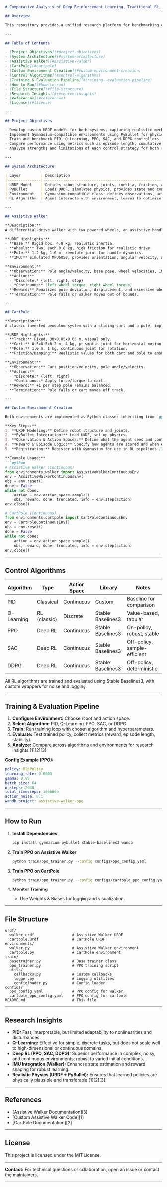 ````markdown
# Comparative Analysis of Deep Reinforcement Learning, Traditional RL, and PID Control for Assistive Walker and CartPole Systems

## Overview

This repository provides a unified research platform for benchmarking classical and modern control strategies—including PID, Q-Learning, PPO, SAC, and DDPG—on two custom robotic systems: an **Assistive Walker** and a **CartPole**. Both systems are modeled using URDF for realistic physics and simulated in PyBullet, with custom Gymnasium environments for reinforcement learning research.

---

## Table of Contents

- [Project Objectives](#project-objectives)
- [System Architecture](#system-architecture)
- [Assistive Walker](#assistive-walker)
- [CartPole](#cartpole)
- [Custom Environment Creation](#custom-environment-creation)
- [Control Algorithms](#control-algorithms)
- [Training & Evaluation Pipeline](#training--evaluation-pipeline)
- [How to Run](#how-to-run)
- [File Structure](#file-structure)
- [Research Insights](#research-insights)
- [References](#references)
- [License](#license)

---

## Project Objectives

- Develop custom URDF models for both systems, capturing realistic mechanical properties.
- Implement Gymnasium-compatible environments using PyBullet for physics simulation.
- Train and benchmark PID, Q-Learning, PPO, SAC, and DDPG controllers.
- Compare performance using metrics such as episode length, cumulative reward, and stability.
- Analyze strengths and limitations of each control strategy for both robots [1][2][3].

---

## System Architecture

| Layer         | Description                                                      |
|---------------|------------------------------------------------------------------|
| URDF Model    | Defines robot structure, joints, inertia, friction, and sensors. |
| PyBullet      | Loads URDF, simulates physics, provides state and control APIs.  |
| Environment   | Gymnasium-compatible class: defines observations, actions, rewards, and episode logic. |
| RL Algorithm  | Agent interacts with environment, learns to optimize reward.     |

---

## Assistive Walker

**Description:**  
A differential-drive walker with two powered wheels, an assistive handle (pole), and a simulated IMU sensor. Designed for research in stabilization, navigation, and user-adaptive control.

**URDF Highlights:**
- **Base:** Rigid box, 4.0 kg, realistic inertia.
- **Wheels:** Two, each 0.8 kg, high friction for realistic drive.
- **Pole:** 1.2 kg, 1.0 m, revolute joint for handle dynamics.
- **IMU:** Simulated MPU6050, provides orientation, angular velocity, and linear acceleration data [1][3].

**Environment:**
- **Observation:** Pole angle/velocity, base pose, wheel velocities, IMU data.
- **Action:**
  - *Discrete:* {left, right, stop}
  - *Continuous:* [left_wheel_torque, right_wheel_torque]
- **Reward:** Penalizes pole deviation, displacement, and excessive wheel velocity.
- **Termination:** Pole falls or walker moves out of bounds.

---

## CartPole

**Description:**  
A classic inverted pendulum system with a sliding cart and a pole, implemented with a custom URDF for realistic simulation.

**URDF Highlights:**
- **Track:** Fixed, 30x0.05x0.05 m, visual only.
- **Cart:** 0.5x0.5x0.2 m, 4 kg, prismatic joint for horizontal motion.
- **Pole:** 1.0 m, 1 kg, continuous joint for rotation.
- **Friction/Damping:** Realistic values for both cart and pole to ensure stable, physical behavior [2].

**Environment:**
- **Observation:** Cart position/velocity, pole angle/velocity.
- **Action:**
  - *Discrete:* {left, right}
  - *Continuous:* Apply force/torque to cart.
- **Reward:** +1 per step pole remains balanced.
- **Termination:** Pole falls or cart moves off track.

---

## Custom Environment Creation

Both environments are implemented as Python classes inheriting from `gymnasium.Env`.

**Key Steps:**
1. **URDF Modeling:** Define robot structure and joints.
2. **PyBullet Integration:** Load URDF, set up physics.
3. **Observation & Action Spaces:** Define what the agent sees and controls.
4. **Reward & Episode Logic:** Specify how agents are scored and when episodes end.
5. **Registration:** Register with Gymnasium for use in RL pipelines [1][2][3].

**Example Usage:**
```python
# Assistive Walker (Continuous)
from environments.walker import AssistiveWalkerContinuousEnv
env = AssistiveWalkerContinuousEnv()
obs = env.reset()
done = False
while not done:
    action = env.action_space.sample()
    obs, reward, done, truncated, info = env.step(action)
env.close()

# CartPole (Continuous)
from environments.cartpole import CartPoleContinuousEnv
env = CartPoleContinuousEnv()
obs = env.reset()
done = False
while not done:
    action = env.action_space.sample()
    obs, reward, done, truncated, info = env.step(action)
env.close()
````

---

## Control Algorithms

| Algorithm  | Type         | Action Space | Library           | Notes                        |
| ---------- | ------------ | ------------ | ----------------- | ---------------------------- |
| PID        | Classical    | Continuous   | Custom            | Baseline for comparison      |
| Q-Learning | RL (classic) | Discrete     | Stable Baselines3 | Value-based, tabular         |
| PPO        | Deep RL      | Continuous   | Stable Baselines3 | On-policy, robust, stable    |
| SAC        | Deep RL      | Continuous   | Stable Baselines3 | Off-policy, sample-efficient |
| DDPG       | Deep RL      | Continuous   | Stable Baselines3 | Off-policy, deterministic    |

All RL algorithms are trained and evaluated using Stable Baselines3, with custom wrappers for noise and logging.

---

## Training & Evaluation Pipeline

1. **Configure Environment:** Choose robot and action space.
2. **Select Algorithm:** PID, Q-Learning, PPO, SAC, or DDPG.
3. **Train:** Run training loop with chosen algorithm and hyperparameters.
4. **Evaluate:** Test trained policy, collect metrics (reward, episode length, stability).
5. **Analyze:** Compare across algorithms and environments for research insights [1][2][3].

**Config Example (PPO):**

```yaml
policy: MlpPolicy
learning_rate: 0.0003
gamma: 0.99
batch_size: 64
n_steps: 2048
total_timesteps: 1000000
action_noise: 0.1
wandb_project: assistive-walker-ppo
```

---

## How to Run

1. **Install Dependencies**

   ```bash
   pip install gymnasium pybullet stable-baselines3 wandb
   ```

2. **Train PPO on Assistive Walker**

   ```bash
   python train/ppo_trainer.py --config configs/ppo_config.yaml
   ```

3. **Train PPO on CartPole**

   ```bash
   python train/ppo_trainer.py --config configs/cartpole_ppo_config.yaml
   ```

4. **Monitor Training**

   * Use Weights & Biases for logging and visualization.

---

## File Structure

```
urdf/
  walker.urdf                 # Assistive Walker URDF
  cartpole.urdf               # CartPole URDF
environments/
  walker.py                   # Assistive Walker environment
  cartpole.py                 # CartPole environment
train/
  basetrainer.py              # Base trainer class
  ppo_trainer.py              # PPO training script
  utils/
    callbacks.py              # Custom callbacks
    logger.py                 # Logging utilities
    configloader.py           # Config loader
configs/
  ppo_config.yaml             # PPO config for walker
  cartpole_ppo_config.yaml    # PPO config for cartpole
README.md                     # This file
```

---

## Research Insights

* **PID:** Fast, interpretable, but limited adaptability to nonlinearities and disturbances.
* **Q-Learning:** Effective for simple, discrete tasks, but does not scale well to high-dimensional or continuous domains.
* **Deep RL (PPO, SAC, DDPG):** Superior performance in complex, noisy, and continuous environments; robust to varied initial conditions.
* **IMU Integration (Walker):** Enhances state estimation and reward shaping for robust learning.
* **Realistic Physics (URDF + PyBullet):** Ensures that learned policies are physically plausible and transferable [1][2][3].

---

## References

* [Assistive Walker Documentation][3]
* [Custom Assistive Walker Code][1]
* [CartPole Documentation][2]

---

## License

This project is licensed under the MIT License.

---

**Contact:**
For technical questions or collaboration, open an issue or contact the maintainers.

---

```
